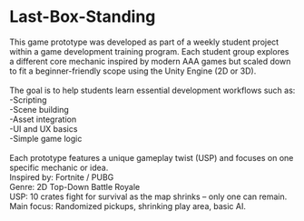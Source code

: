 # Last-Box-Standing<br/>
This game prototype was developed as part of a weekly student project within a game development training program. Each student group explores a different core mechanic inspired by modern AAA games but scaled down to fit a beginner-friendly scope using the Unity Engine (2D or 3D).<br/>
<br/>
The goal is to help students learn essential development workflows such as:<br/>
  -Scripting<br/>
  -Scene building<br/>
  -Asset integration<br/>
  -UI and UX basics<br/>
  -Simple game logic<br/>
<br/>
Each prototype features a unique gameplay twist (USP) and focuses on one specific mechanic or idea.<br/>
Inspired by: Fortnite / PUBG<br/>
Genre: 2D Top-Down Battle Royale<br/>
USP: 10 crates fight for survival as the map shrinks – only one can remain.<br/>
Main focus: Randomized pickups, shrinking play area, basic AI.<br/>
